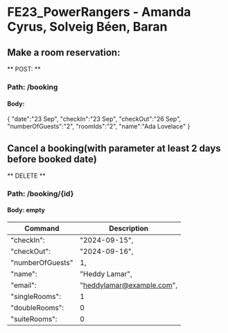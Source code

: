 ﻿# FE23_PowerRangers - Amanda Cyrus, Solveig Béen, Baran 

## Make a room reservation: <br>
** POST: **  
### Path: /booking
#### Body:
{
	"date":"23 Sep",
	"checkIn":"23 Sep",
	"checkOut":"26 Sep",
	"numberOfGuests":"2",
	"roomIds":"2",
	"name":"Ada Lovelace"
}

## Cancel a booking(with parameter at least 2 days before booked date)
** DELETE ** 
### Path: /booking/{id}
#### Body: empty

| Command | Description |
| --- | --- |
| "checkIn": | "2024-09-15", | 
| "checkOut": | "2024-09-16", | 
| "numberOfGuests" | 1, | 
| "name": | "Heddy Lamar", | 
| "email": | "heddylamar@example.com", | 
| "singleRooms": | 1 |
| "doubleRooms": | 0 |
| "suiteRooms": | 0 |
